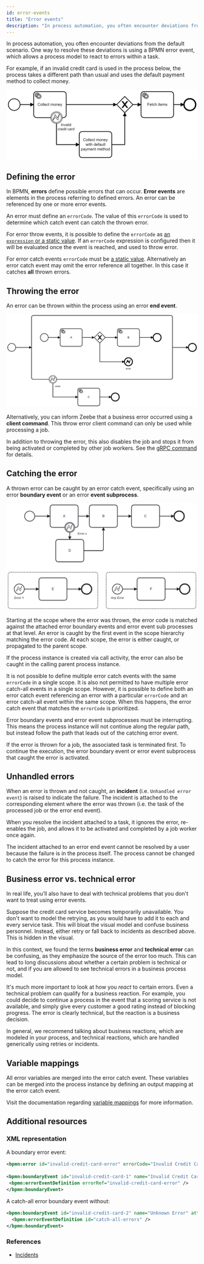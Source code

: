 ```yaml
---
id: error-events
title: "Error events"
description: "In process automation, you often encounter deviations from the default scenario. BPMN error events allow a process model to react to errors within a task."
---
```


In process automation, you often encounter deviations from the default scenario. One way to resolve these deviations is using a BPMN error event, which allows a process model to react to errors within a task.

For example, if an invalid credit card is used in the process below, the process takes a different path than usual and uses the default payment method to collect money.

![process with error event](assets/error-events.png)

## Defining the error

In BPMN, **errors** define possible errors that can occur. **Error events** are elements in the process referring to
defined errors. An error can be referenced by one or more error events.

An error must define an `errorCode`. The value of this `errorCode` is used to determine which catch event can catch the thrown error.

For error throw events, it is possible to define the `errorCode` as [an `expression` or a static value](/components/concepts/expressions.md#expressions-vs-static-values). If an `errorCode` expression is configured then it will be evaluated once the event is reached, and used to throw error.

For error catch events `errorCode` must be [a static value](/components/concepts/expressions.md#expressions-vs-static-values).
Alternatively an error catch event may omit the error reference all together. In this case it catches **all** thrown errors.

## Throwing the error

An error can be thrown within the process using an error **end event**.

![process with error throw event](assets/error-throw-events.png)

Alternatively, you can inform Zeebe that a business error occurred using a **client command**. This throw error client
command can only be used while processing a job.

In addition to throwing the error, this also disables the job and stops it from being activated or completed by other job workers. See the [gRPC command](/apis-tools/grpc.md#throwerror-rpc) for details.

## Catching the error

A thrown error can be caught by an error catch event, specifically using an error **boundary event** or an error **event
subprocess**.

![process with error catch event](assets/error-catch-events.png)

Starting at the scope where the error was thrown, the error code is matched against the attached error boundary events
and error event sub processes at that level. An error is caught by the first event in the scope hierarchy matching the
error code. At each scope, the error is either caught, or propagated to the parent scope.

If the process instance is created via call activity, the error can also be caught in the calling parent process
instance.

It is not possible to define multiple error catch events with the same `errorCode` in a single scope. It is also not
permitted to have multiple error catch-all events in a single scope. However, it is possible to define both an error catch event referencing an error with a particular `errorCode` and an error catch-all event within the same scope. When this happens, the error catch event
that matches the `errorCode` is prioritized.

Error boundary events and error event subprocesses must be interrupting. This means the process instance will not
continue along the regular path, but instead follow the path that leads out of the catching error event.

If the error is thrown for a job, the associated task is terminated first. To continue the execution, the error boundary
event or error event subprocess that caught the error is activated.

## Unhandled errors

When an error is thrown and not caught, an **incident** (i.e. `Unhandled error event`) is raised to indicate the failure. The incident is attached to the corresponding element where the error was thrown (i.e. the task of the processed job or the error end event).

When you resolve the incident attached to a task, it ignores the error, re-enables the job, and allows it to be activated and completed by a job worker once again.

The incident attached to an error end event cannot be resolved by a user because the failure is in the process itself. The process cannot be changed to catch the error for this process instance.

## Business error vs. technical error

In real life, you’ll also have to deal with technical problems that you don't want to treat using error events.

Suppose the credit card service becomes temporarily unavailable. You don't want to model the retrying, as you would have to add it to each and every service task. This will bloat the visual model and confuse business personnel. Instead, either retry or fall back to incidents as described above. This is hidden in the visual.

In this context, we found the terms **business error** and **technical error** can be confusing, as they emphasize the source of the error too much. This can lead to long discussions about whether a certain problem is technical or not, and if you are allowed to see technical errors in a business process model.

It's much more important to look at how you _react_ to certain errors. Even a technical problem can qualify for a business reaction. For example, you could decide to continue a process in the event that a scoring service is not available, and simply give every customer a good rating instead of blocking progress. The error is clearly technical, but the reaction is a business decision.

In general, we recommend talking about business reactions, which are modeled in your process, and technical reactions, which are handled generically using retries or incidents.

## Variable mappings

All error variables are merged into the error catch event. These variables can be merged into the process instance by defining an output mapping at the error catch event.

Visit the documentation regarding [variable mappings](../../../concepts/variables/#inputoutput-variable-mappings) for more information.

## Additional resources

### XML representation

A boundary error event:

```xml
<bpmn:error id="invalid-credit-card-error" errorCode="Invalid Credit Card" />

<bpmn:boundaryEvent id="invalid-credit-card-1" name="Invalid Credit Card" attachedToRef="collect-money">
 <bpmn:errorEventDefinition errorRef="invalid-credit-card-error" />
</bpmn:boundaryEvent>
```

A catch-all error boundary event without:

```xml
<bpmn:boundaryEvent id="invalid-credit-card-2" name="Unknown Error" attachedToRef="collect-money">
  <bpmn:errorEventDefinition id="catch-all-errors" />
</bpmn:boundaryEvent>
```

### References

- [Incidents](/components/concepts/incidents.md)

